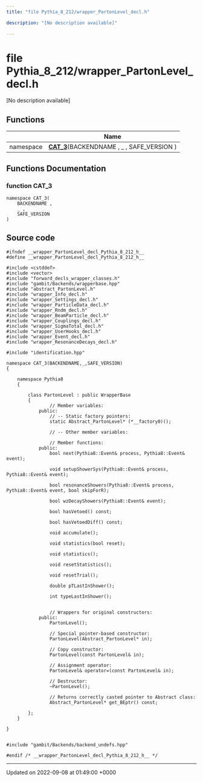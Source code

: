 ```yaml
---
title: "file Pythia_8_212/wrapper_PartonLevel_decl.h"

description: "[No description available]"

---
```


# file Pythia_8_212/wrapper_PartonLevel_decl.h

[No description available]

## Functions

|                | Name           |
| -------------- | -------------- |
| namespace | **[CAT_3](/documentation/code/files/wrapper__partonlevel__decl_8h/#function-wrapper-partonlevel-decl-h-cat-3)**(BACKENDNAME , _ , SAFE_VERSION ) |


## Functions Documentation

### function CAT_3

```
namespace CAT_3(
    BACKENDNAME ,
    _ ,
    SAFE_VERSION 
)
```




## Source code

```
#ifndef __wrapper_PartonLevel_decl_Pythia_8_212_h__
#define __wrapper_PartonLevel_decl_Pythia_8_212_h__

#include <cstddef>
#include <vector>
#include "forward_decls_wrapper_classes.h"
#include "gambit/Backends/wrapperbase.hpp"
#include "abstract_PartonLevel.h"
#include "wrapper_Info_decl.h"
#include "wrapper_Settings_decl.h"
#include "wrapper_ParticleData_decl.h"
#include "wrapper_Rndm_decl.h"
#include "wrapper_BeamParticle_decl.h"
#include "wrapper_Couplings_decl.h"
#include "wrapper_SigmaTotal_decl.h"
#include "wrapper_UserHooks_decl.h"
#include "wrapper_Event_decl.h"
#include "wrapper_ResonanceDecays_decl.h"

#include "identification.hpp"

namespace CAT_3(BACKENDNAME,_,SAFE_VERSION)
{
    
    namespace Pythia8
    {
        
        class PartonLevel : public WrapperBase
        {
                // Member variables: 
            public:
                // -- Static factory pointers: 
                static Abstract_PartonLevel* (*__factory0)();
        
                // -- Other member variables: 
        
                // Member functions: 
            public:
                bool next(Pythia8::Event& process, Pythia8::Event& event);
        
                void setupShowerSys(Pythia8::Event& process, Pythia8::Event& event);
        
                bool resonanceShowers(Pythia8::Event& process, Pythia8::Event& event, bool skipForR);
        
                bool wzDecayShowers(Pythia8::Event& event);
        
                bool hasVetoed() const;
        
                bool hasVetoedDiff() const;
        
                void accumulate();
        
                void statistics(bool reset);
        
                void statistics();
        
                void resetStatistics();
        
                void resetTrial();
        
                double pTLastInShower();
        
                int typeLastInShower();
        
        
                // Wrappers for original constructors: 
            public:
                PartonLevel();
        
                // Special pointer-based constructor: 
                PartonLevel(Abstract_PartonLevel* in);
        
                // Copy constructor: 
                PartonLevel(const PartonLevel& in);
        
                // Assignment operator: 
                PartonLevel& operator=(const PartonLevel& in);
        
                // Destructor: 
                ~PartonLevel();
        
                // Returns correctly casted pointer to Abstract class: 
                Abstract_PartonLevel* get_BEptr() const;
        
        };
    }
    
}


#include "gambit/Backends/backend_undefs.hpp"

#endif /* __wrapper_PartonLevel_decl_Pythia_8_212_h__ */
```


-------------------------------

Updated on 2022-09-08 at 01:49:00 +0000
